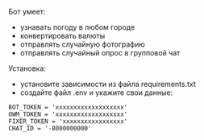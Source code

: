 Бот умеет:
- узнавать погоду в любом городе
- конвертировать валюты
- отправлять случайную фотографию
- отправлять случайный опрос в групповой чат

Установка:
- установите зависимости из файла requirements.txt
- создайте файл .env и укажите свои данные:

```
BOT_TOKEN = 'xxxxxxxxxxxxxxxxxxx'
OWM_TOKEN = 'xxxxxxxxxxxxxxxxxxx'
FIXER_TOKEN = 'xxxxxxxxxxxxxxxxx'
CHAT_ID = '-8000000000'
```
